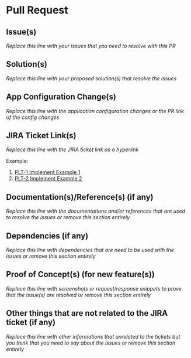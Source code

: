 # Pull Request

## Issue(s)

_Replace this line with your issues that you need to resolve with this PR_

## Solution(s)

_Replace this line with your proposed solution(s) that resolve the issues_

## App Configuration Change(s)

_Replace this line with the application configuration changes or the PR link of the config changes_

## JIRA Ticket Link(s)

_Replace this line with the JIRA ticket link as a hyperlink_

Example:

1. [PLT-1 Implement Example 1](http://example.com/1)
2. [PLT-2 Implement Example 2](http://example.com/2)

## Documentation(s)/Reference(s) (if any)

_Replace this line with the documentations and/or references that are used to resolve the issues or remove this section entirely_

## Dependencies (if any)

_Replace this line with dependencies that are need to be used with the issues or remove this section entirely_

## Proof of Concept(s) (for new feature(s))

_Replace this line with screenshots or request/response snippets to prove that the issue(s) are resolved or remove this section entirely_

## Other things that are not related to the JIRA ticket (if any)

_Replace this line with other informations that unrelated to the tickets but you think that you need to say about the issues or remove this section entirely_

